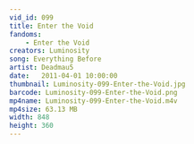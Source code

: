 ```yaml
---
vid_id: 099
title: Enter the Void
fandoms:
    - Enter the Void
creators: Luminosity
song: Everything Before
artist: Deadmau5
date:   2011-04-01 10:00:00
thumbnail: Luminosity-099-Enter-the-Void.jpg
barcode: Luminosity-099-Enter-the-Void.png
mp4name: Luminosity-099-Enter-the-Void.m4v
mp4size: 63.13 MB
width: 848
height: 360
---
```



  